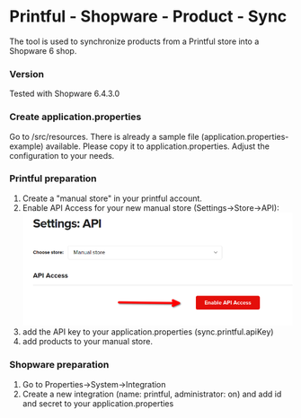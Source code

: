 # Printful - Shopware - Product - Sync
The tool is used to synchronize products from a Printful store into a Shopware 6 shop.

### Version
Tested with Shopware 6.4.3.0

### Create application.properties
Go to /src/resources.
There is already a sample file (application.properties-example) available. Please 
copy it to application.properties. Adjust the configuration to your needs.

### Printful preparation
1. Create a "manual store" in your printful account.
2. Enable API Access for your new manual store (Settings->Store->API):
![img.png](doc/printful_settings_api.png)
3. add the API key to your application.properties (sync.printful.apiKey)
4. add products to your manual store.


### Shopware preparation
1. Go to Properties->System->Integration
2. Create a new integration (name: printful, administrator: on) and add id and secret to your application.properties
